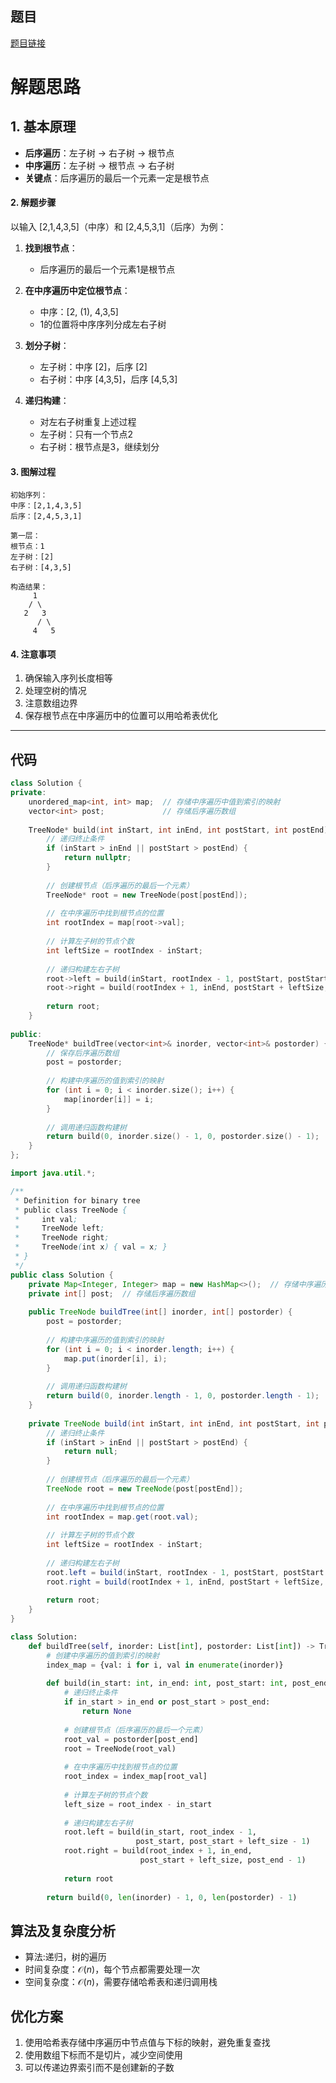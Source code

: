 ## 题目
[题目链接](https://www.nowcoder.com/practice/ab8dde7f01f3440fbbb7993d2411a46b?tpId=308&tqId=2312538&sourceUrl=/exam/oj&channenl=wgithub&fromPut=wgithub)

# 解题思路

## 1. 基本原理
- **后序遍历**：左子树 -> 右子树 -> 根节点
- **中序遍历**：左子树 -> 根节点 -> 右子树
- **关键点**：后序遍历的最后一个元素一定是根节点

#### 2. 解题步骤
以输入 [2,1,4,3,5]（中序）和 [2,4,5,3,1]（后序）为例：

1. **找到根节点**：
    - 后序遍历的最后一个元素1是根节点

2. **在中序遍历中定位根节点**：
   - 中序：[2, (1), 4,3,5]
   - 1的位置将中序序列分成左右子树

3. **划分子树**：
   - 左子树：中序 [2]，后序 [2]
   - 右子树：中序 [4,3,5]，后序 [4,5,3]

4. **递归构建**：
   - 对左右子树重复上述过程
   - 左子树：只有一个节点2
   - 右子树：根节点是3，继续划分

#### 3. 图解过程
```
初始序列：
中序：[2,1,4,3,5]
后序：[2,4,5,3,1]

第一层：
根节点：1
左子树：[2]
右子树：[4,3,5]

构造结果：
     1
    / \
   2   3
      / \
     4   5
```

#### 4. 注意事项
1. 确保输入序列长度相等
2. 处理空树的情况
3. 注意数组边界
4. 保存根节点在中序遍历中的位置可以用哈希表优化
---
## 代码

```C++ []
class Solution {
private:
    unordered_map<int, int> map;  // 存储中序遍历中值到索引的映射
    vector<int> post;             // 存储后序遍历数组
    
    TreeNode* build(int inStart, int inEnd, int postStart, int postEnd) {
        // 递归终止条件
        if (inStart > inEnd || postStart > postEnd) {
            return nullptr;
        }
        
        // 创建根节点（后序遍历的最后一个元素）
        TreeNode* root = new TreeNode(post[postEnd]);
        
        // 在中序遍历中找到根节点的位置
        int rootIndex = map[root->val];
        
        // 计算左子树的节点个数
        int leftSize = rootIndex - inStart;
        
        // 递归构建左右子树
        root->left = build(inStart, rootIndex - 1, postStart, postStart + leftSize - 1);
        root->right = build(rootIndex + 1, inEnd, postStart + leftSize, postEnd - 1);
        
        return root;
    }
    
public:
    TreeNode* buildTree(vector<int>& inorder, vector<int>& postorder) {
        // 保存后序遍历数组
        post = postorder;
        
        // 构建中序遍历的值到索引的映射
        for (int i = 0; i < inorder.size(); i++) {
            map[inorder[i]] = i;
        }
        
        // 调用递归函数构建树
        return build(0, inorder.size() - 1, 0, postorder.size() - 1);
    }
};
```
```java []
import java.util.*;

/**
 * Definition for binary tree
 * public class TreeNode {
 *     int val;
 *     TreeNode left;
 *     TreeNode right;
 *     TreeNode(int x) { val = x; }
 * }
 */
public class Solution {
    private Map<Integer, Integer> map = new HashMap<>();  // 存储中序遍历中值到索引的映射
    private int[] post;  // 存储后序遍历数组
    
    public TreeNode buildTree(int[] inorder, int[] postorder) {
        post = postorder;
        
        // 构建中序遍历的值到索引的映射
        for (int i = 0; i < inorder.length; i++) {
            map.put(inorder[i], i);
        }
        
        // 调用递归函数构建树
        return build(0, inorder.length - 1, 0, postorder.length - 1);
    }
    
    private TreeNode build(int inStart, int inEnd, int postStart, int postEnd) {
        // 递归终止条件
        if (inStart > inEnd || postStart > postEnd) {
            return null;
        }
        
        // 创建根节点（后序遍历的最后一个元素）
        TreeNode root = new TreeNode(post[postEnd]);
        
        // 在中序遍历中找到根节点的位置
        int rootIndex = map.get(root.val);
        
        // 计算左子树的节点个数
        int leftSize = rootIndex - inStart;
        
        // 递归构建左右子树
        root.left = build(inStart, rootIndex - 1, postStart, postStart + leftSize - 1);
        root.right = build(rootIndex + 1, inEnd, postStart + leftSize, postEnd - 1);
        
        return root;
    }
}
```
```python []
class Solution:
    def buildTree(self, inorder: List[int], postorder: List[int]) -> TreeNode:
        # 创建中序遍历的值到索引的映射
        index_map = {val: i for i, val in enumerate(inorder)}
        
        def build(in_start: int, in_end: int, post_start: int, post_end: int) -> TreeNode:
            # 递归终止条件
            if in_start > in_end or post_start > post_end:
                return None
            
            # 创建根节点（后序遍历的最后一个元素）
            root_val = postorder[post_end]
            root = TreeNode(root_val)
            
            # 在中序遍历中找到根节点的位置
            root_index = index_map[root_val]
            
            # 计算左子树的节点个数
            left_size = root_index - in_start
            
            # 递归构建左右子树
            root.left = build(in_start, root_index - 1, 
                            post_start, post_start + left_size - 1)
            root.right = build(root_index + 1, in_end, 
                             post_start + left_size, post_end - 1)
            
            return root
        
        return build(0, len(inorder) - 1, 0, len(postorder) - 1)
```


## 算法及复杂度分析
- 算法:递归，树的遍历
- 时间复杂度：$\mathcal{O}(n)$，每个节点都需要处理一次
- 空间复杂度：$\mathcal{O}(n)$，需要存储哈希表和递归调用栈

## 优化方案
1. 使用哈希表存储中序遍历中节点值与下标的映射，避免重复查找
2. 使用数组下标而不是切片，减少空间使用
3. 可以传递边界索引而不是创建新的子数